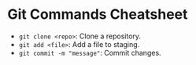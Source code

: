 # Git Commands Cheatsheet

- `git clone <repo>`: Clone a repository.
- `git add <file>`: Add a file to staging.
- `git commit -m "message"`: Commit changes.